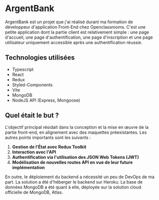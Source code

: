 # ArgentBank

ArgentBank est un projet que j'ai réalisé durant ma formation de développeur d'application Front-End chez Openclassrooms. C'est une petite application dont la partie client est relativement simple : une page d'accueil, une page d'authentification, une page d'inscription et une page utilisateur uniquement accessible après une authentification réussie.

## Technologies utilisées
- Typescript
- React
- Redux
- Styled-Components
- Vite
- MongoDB
- NodeJS API (Express, Mongoose)

## Quel était le but ?
L'objectif principal résidait dans la conception et la mise en œuvre de la partie front-end, en alignement avec des maquettes préexistantes. Les autres points importants sont les suivants :
1. **Gestion de l'État avec Redux Toolkit** 
2. **Interaction avec l'API** 
3. **Authentification via l'utilisation des JSON Web Tokens (JWT)**
4. **Modélisation de nouvelles routes API en vue de leur future implémentation**

En outre, le déploiement du backend a nécessité un peu de DevOps de ma part. La solution a été d'héberger le backend sur Heroku. La base de données MongoDB a été quant à elle, déployée sur la solution cloud officielle de MongoDB, Atlas.

